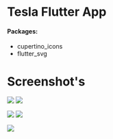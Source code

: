 # Tesla Flutter App

#### Packages:
- cupertino_icons
- flutter_svg

# Screenshot's 

![](Screenshot/Screenshot_2021-12-23-03-44-38.png)
![](Screenshot/Screenshot_2021-12-23-03-44-51.png)

![](Screenshot/Screenshot_2021-12-23-03-44-55.png)
![](Screenshot/Screenshot_2021-12-23-03-45-00.png)

![](Screenshot/Screenshot_2021-12-23-03-45-16.png)
